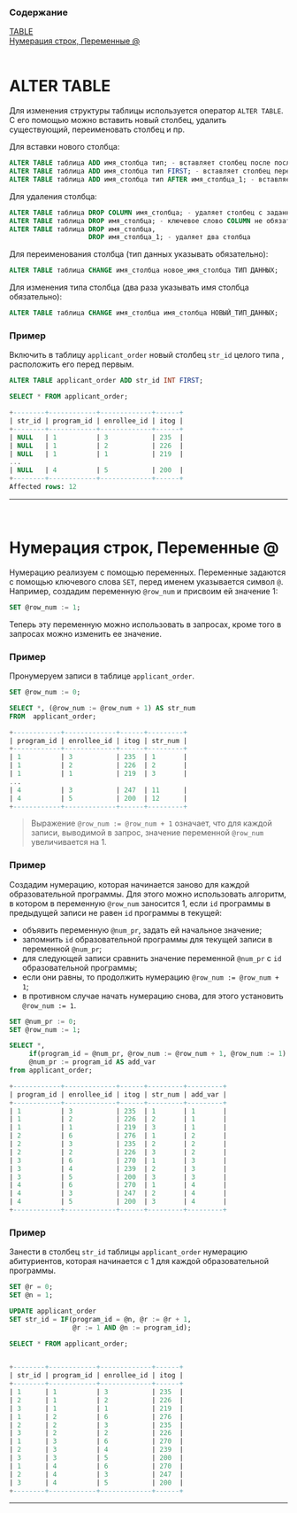 ### Содержание
[TABLE](#T1)<br>
[Нумерация строк, Переменные @](#T2)<br>
<br>

<a name='T1'></a>
# ALTER TABLE

Для изменения структуры таблицы используется оператор `ALTER TABLE`. С его помощью можно вставить новый столбец, удалить существующий, переименовать столбец и пр.

Для вставки нового столбца:

```sql
ALTER TABLE таблица ADD имя_столбца тип; - вставляет столбец после последнего
ALTER TABLE таблица ADD имя_столбца тип FIRST; - вставляет столбец перед первым
ALTER TABLE таблица ADD имя_столбца тип AFTER имя_столбца_1; - вставляет столбец после укзанного столбца
```

Для удаления столбца:

```sql
ALTER TABLE таблица DROP COLUMN имя_столбца; - удаляет столбец с заданным именем
ALTER TABLE таблица DROP имя_столбца; - ключевое слово COLUMN не обязательно указывать
ALTER TABLE таблица DROP имя_столбца,
                    DROP имя_столбца_1; - удаляет два столбца
```

Для переименования столбца (тип данных указывать обязательно):

```sql
ALTER TABLE таблица CHANGE имя_столбца новое_имя_столбца ТИП ДАННЫХ;
```

Для изменения типа  столбца (два раза указывать имя столбца обязательно): 

```sql
ALTER TABLE таблица CHANGE имя_столбца имя_столбца НОВЫЙ_ТИП_ДАННЫХ;
```

### **Пример**

Включить в таблицу `applicant_order` новый столбец `str_id` целого типа , расположить его перед первым.

```sql
ALTER TABLE applicant_order ADD str_id INT FIRST;

SELECT * FROM applicant_order;

+--------+------------+-------------+------+
| str_id | program_id | enrollee_id | itog |
+--------+------------+-------------+------+
| NULL   | 1          | 3           | 235  |
| NULL   | 1          | 2           | 226  |
| NULL   | 1          | 1           | 219  |
...
| NULL   | 4          | 5           | 200  |
+--------+------------+-------------+------+
Affected rows: 12
```
___
<br>

<a name="T2"></a>
# Нумерация строк, Переменные @

Нумерацию реализуем с помощью переменных.  Переменные задаются с помощью ключевого слова `SET`,  перед именем указывается символ `@`. Например, создадим переменную `@row_num` и присвоим ей значение 1:

```sql
SET @row_num := 1;
```

Теперь эту переменную можно использовать в запросах,  кроме того в запросах можно изменить ее значение. 

### **Пример**

Пронумеруем записи в таблице `applicant_order`.

```sql
SET @row_num := 0;

SELECT *, (@row_num := @row_num + 1) AS str_num
FROM  applicant_order;

+------------+-------------+------+---------+
| program_id | enrollee_id | itog | str_num |
+------------+-------------+------+---------+
| 1          | 3           | 235  | 1       |
| 1          | 2           | 226  | 2       |
| 1          | 1           | 219  | 3       |
...
| 4          | 3           | 247  | 11      |
| 4          | 5           | 200  | 12      |
+------------+-------------+------+---------+
```

> Выражение  `@row_num := @row_num + 1` означает, что для каждой записи, выводимой в запрос, значение переменной `@row_num` увеличивается на 1.

### **Пример**

Создадим нумерацию, которая начинается заново для каждой образовательной программы. Для этого можно использовать алгоритм, в котором в переменную `@row_num` заносится 1, если `id` программы в предыдущей записи не равен `id` программы в текущей:

+ объявить переменную `@num_pr`, задать ей начальное значение;
+ запомнить `id` образовательной программы для текущей записи в переменной `@num_pr`;
+ для следующей записи сравнить значение переменной `@num_pr` с `id` образовательной программы;
+ если они равны, то продолжить нумерацию `@row_num := @row_num + 1`;
+ в противном случае начать нумерацию снова, для этого установить` @row_num := 1`.

```sql
SET @num_pr := 0;
SET @row_num := 1;

SELECT *, 
     if(program_id = @num_pr, @row_num := @row_num + 1, @row_num := 1) AS str_num,
     @num_pr := program_id AS add_var 
from applicant_order;

+------------+-------------+------+---------+---------+
| program_id | enrollee_id | itog | str_num | add_var |
+------------+-------------+------+---------+---------+
| 1          | 3           | 235  | 1       | 1       |
| 1          | 2           | 226  | 2       | 1       |
| 1          | 1           | 219  | 3       | 1       |
| 2          | 6           | 276  | 1       | 2       |
| 2          | 3           | 235  | 2       | 2       |
| 2          | 2           | 226  | 3       | 2       |
| 3          | 6           | 270  | 1       | 3       |
| 3          | 4           | 239  | 2       | 3       |
| 3          | 5           | 200  | 3       | 3       |
| 4          | 6           | 270  | 1       | 4       |
| 4          | 3           | 247  | 2       | 4       |
| 4          | 5           | 200  | 3       | 4       |
+------------+-------------+------+---------+---------+
```

### **Пример**

Занести в столбец `str_id` таблицы `applicant_order` нумерацию абитуриентов, которая начинается с 1 для каждой образовательной программы.

```sql
SET @r = 0;
SET @n = 1;

UPDATE applicant_order 
SET str_id = IF(program_id = @n, @r := @r + 1, 
                @r := 1 AND @n := program_id);

SELECT * FROM applicant_order;


+--------+------------+-------------+------+
| str_id | program_id | enrollee_id | itog |
+--------+------------+-------------+------+
| 1      | 1          | 3           | 235  |
| 2      | 1          | 2           | 226  |
| 3      | 1          | 1           | 219  |
| 1      | 2          | 6           | 276  |
| 2      | 2          | 3           | 235  |
| 3      | 2          | 2           | 226  |
| 1      | 3          | 6           | 270  |
| 2      | 3          | 4           | 239  |
| 3      | 3          | 5           | 200  |
| 1      | 4          | 6           | 270  |
| 2      | 4          | 3           | 247  |
| 3      | 4          | 5           | 200  |
+--------+------------+-------------+------+
```
___